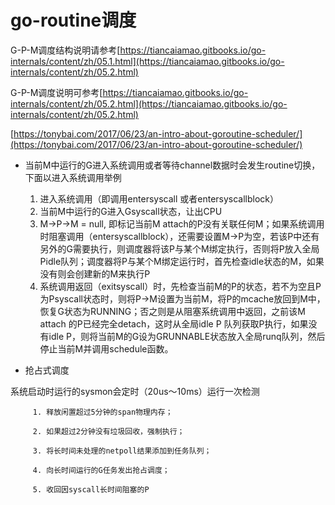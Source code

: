 # go-routine调度

G-P-M调度结构说明请参考[https://tiancaiamao.gitbooks.io/go-internals/content/zh/05.1.html](https://tiancaiamao.gitbooks.io/go-internals/content/zh/05.2.html)

G-P-M调度说明可参考[https://tiancaiamao.gitbooks.io/go-internals/content/zh/05.2.html](https://tiancaiamao.gitbooks.io/go-internals/content/zh/05.2.html)

[https://tonybai.com/2017/06/23/an-intro-about-goroutine-scheduler/](https://tonybai.com/2017/06/23/an-intro-about-goroutine-scheduler/)

* 当前M中运行的G进入系统调用或者等待channel数据时会发生routine切换，下面以进入系统调用举例

  1. 进入系统调用（即调用entersyscall 或者entersyscallblock）
  2. 当前M中运行的G进入Gsyscall状态，让出CPU
  3. M-&gt;P-&gt;M = null, 即标记当前M attach的P没有关联任何M；如果系统调用时阻塞调用（entersyscallblock），还需要设置M-&gt;P为空，若该P中还有另外的G需要执行，则调度器将该P与某个M绑定执行，否则将P放入全局Pidle队列；调度器将P与某个M绑定运行时，首先检查idle状态的M，如果没有则会创建新的M来执行P
  4. 系统调用返回（exitsyscall）时，先检查当前M的P的状态，若不为空且P为Psyscall状态时，则将P-&gt;M设置为当前M，将P的mcache放回到M中，恢复G状态为RUNNING；否之则是从阻塞系统调用中返回，之前该M attach 的P已经完全detach，这时从全局idle P 队列获取P执行，如果没有idle P，则将当前M的G设为GRUNNABLE状态放入全局runq队列，然后停止当前M并调用schedule函数。

* 抢占式调度

系统启动时运行的sysmon会定时（20us～10ms）运行一次检测

         1. 释放闲置超过5分钟的span物理内存；

         2. 如果超过2分钟没有垃圾回收，强制执行；

         3. 将长时间未处理的netpoll结果添加到任务队列；

         4. 向长时间运行的G任务发出抢占调度；

         5. 收回因syscall长时间阻塞的P



